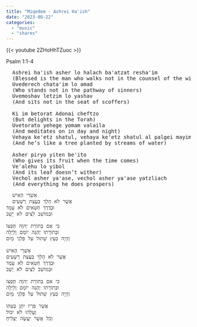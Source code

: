 ```yaml
---
title: "Miqedem - Ashrei Ha'ish"
date: "2023-08-22"
categories:
  - "music"
  - "shares"
---
```


{{< youtube 2ZHoHhTZuoc >}}

Psalm 1:1-4

<pre>
  Ashrei ha'ish asher lo halach ba'atzat resha'im
  (Blessed is the man who walks not in the counsel of the wicked)
  Uvederech chata'im lo amad
  (Who stands not in the pathway of sinners)
  Uvemoshav letzim lo yashav
  (And sits not in the seat of scoffers)
  
  Ki im betorat Adonai cheftzo
  (But delights in the Torah)
  Uvetorato yehege yomam valaila
  (And meditates on in day and night)
  Vehaya ke'etz shatul, vehaya ke'etz shatul al palgei mayim
  (And he’s like a tree planted by streams of water)
  
  Asher piryo yiten be'ito
  (Who gives its fruit when the time comes)
  Ve'alehu lo yibol
  (And its leaf doesn’t wither)
  Vechol asher ya'ase, vechol asher ya'ase yatzliach
  (And everything he does prospers)
</pre>

<pre>
  אַשְׁרֵי הָאִישׁ
  אֲשֶׁר לֹא הָלַךְ בַּעֲצַת רְשָׁעִים
וּבְדֶרֶךְ חַטָּאִים לֹא עָמָד 
וּבְמוֹשַׁב לֵצִים לֹא יָשָׁב

כִּי אִם בְּתוֹרַת יְהוָה חֶפְצוֹ 
וּבְתוֹרָתוֹ יֶהְגֶּה יוֹמָם וָלָיְלָה
וְהָיָה כְּעֵץ שָׁתוּל עַל פַּלְגֵי מָיִם 

אַשְׁרֵי הָאִישׁ
אֲשֶׁר לֹא הָלַךְ בַּעֲצַת רְשָׁעִים
וּבְדֶרֶךְ חַטָּאִים לֹא עָמָד 
וּבְמוֹשַׁב לֵצִים לֹא יָשָׁב

כִּי אִם בְּתוֹרַת יְהוָה חֶפְצוֹ 
וּבְתוֹרָתוֹ יֶהְגֶּה יוֹמָם וָלָיְלָה
וְהָיָה כְּעֵץ שָׁתוּל עַל פַּלְגֵי מָיִם 

אֲשֶׁר פִּרְיוֹ יִתֵּן בְּעִתּוֹ
וְעָלֵהוּ לֹא יִבּוֹל 
וְכֹל אֲשֶׁר יַעֲשֶׂה יַצְלִיחַ
</pre>
